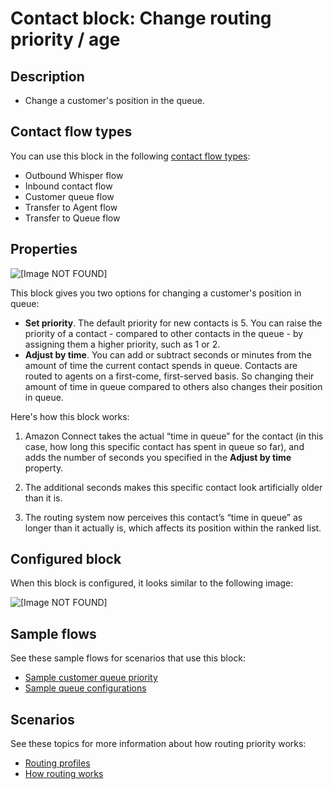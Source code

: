 # Contact block: Change routing priority / age<a name="change-routing-priority"></a>

## Description<a name="change-routing-priority-description"></a>
+ Change a customer's position in the queue\.

## Contact flow types<a name="change-routing-priority-types"></a>

You can use this block in the following [contact flow types](create-contact-flow.md#contact-flow-types):
+ Outbound Whisper flow
+ Inbound contact flow
+ Customer queue flow
+ Transfer to Agent flow
+ Transfer to Queue flow

## Properties<a name="change-routing-priority-properties"></a>

![\[Image NOT FOUND\]](http://docs.aws.amazon.com/connect/latest/adminguide/images/change-routing-priority-properties.png)

This block gives you two options for changing a customer's position in queue: 
+ **Set priority**\. The default priority for new contacts is 5\. You can raise the priority of a contact \- compared to other contacts in the queue \- by assigning them a higher priority, such as 1 or 2\. 
+ **Adjust by time**\. You can add or subtract seconds or minutes from the amount of time the current contact spends in queue\. Contacts are routed to agents on a first\-come, first\-served basis\. So changing their amount of time in queue compared to others also changes their position in queue\.

Here's how this block works:

1. Amazon Connect takes the actual “time in queue” for the contact \(in this case, how long this specific contact has spent in queue so far\), and adds the number of seconds you specified in the **Adjust by time** property\.

1. The additional seconds makes this specific contact look artificially older than it is\. 

1. The routing system now perceives this contact’s “time in queue” as longer than it actually is, which affects its position within the ranked list\.

## Configured block<a name="change-routing-priority-configured"></a>

When this block is configured, it looks similar to the following image:

![\[Image NOT FOUND\]](http://docs.aws.amazon.com/connect/latest/adminguide/images/change-routing-priority-configured.png)

## Sample flows<a name="change-routing-priority-samples"></a>

See these sample flows for scenarios that use this block:
+ [Sample customer queue priority](sample-customer-queue-priority.md)
+  [Sample queue configurations](sample-queue-configurations.md)

## Scenarios<a name="change-routing-priority-scenarios"></a>

See these topics for more information about how routing priority works:
+ [Routing profiles](concepts-routing.md)
+ [How routing works](about-routing.md)